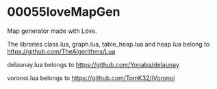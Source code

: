 # 00055loveMapGen
Map generator made with Löve.

The libraries class.lua, graph.lua, table_heap.lua and heap.lua belong to https://github.com/TheAlgorithms/Lua

delaunay.lua belongs to https://github.com/Yonaba/delaunay

voronoi.lua belongs to https://github.com/TomK32/iVoronoi
